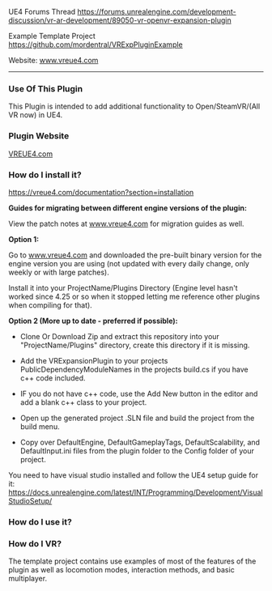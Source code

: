 UE4 Forums Thread
https://forums.unrealengine.com/development-discussion/vr-ar-development/89050-vr-openvr-expansion-plugin

Example Template Project
https://github.com/mordentral/VRExpPluginExample

Website:
www.vreue4.com

---

### Use Of This Plugin

This Plugin is intended to add additional functionality to Open/SteamVR/(All VR now) in UE4.

### Plugin Website

[VREUE4.com](https://vreue4.com)

### How do I install it?

https://vreue4.com/documentation?section=installation

**Guides for migrating between different engine versions of the plugin:**

View the patch notes at www.vreue4.com for migration guides as well.

**Option 1:**

Go to www.vreue4.com and downloaded the pre-built binary version for the engine version you are using (not updated with every daily change, only weekly or with large patches).

Install it into your ProjectName/Plugins Directory (Engine level hasn't worked since 4.25 or so when it stopped letting me reference other plugins when compiling for that).

**Option 2 (More up to date - preferred if possible):**

-   Clone Or Download Zip and extract this repository into your "ProjectName/Plugins" directory, create this directory if it is missing.

-   Add the VRExpansionPlugin to your projects PublicDependencyModuleNames in the projects build.cs if you have c++ code included.

-   IF you do not have c++ code, use the Add New button in the editor and add a blank c++ class to your project.

-   Open up the generated project .SLN file and build the project from the build menu.

-   Copy over DefaultEngine, DefaultGameplayTags, DefaultScalability, and DefaultInput.ini files from the plugin folder to the Config folder of your project.

You need to have visual studio installed and follow the UE4 setup guide for it: https://docs.unrealengine.com/latest/INT/Programming/Development/VisualStudioSetup/

### How do I use it?

### How do I VR?

The template project contains use examples of most of the features of the plugin as well as locomotion modes, interaction methods, and basic multiplayer.
